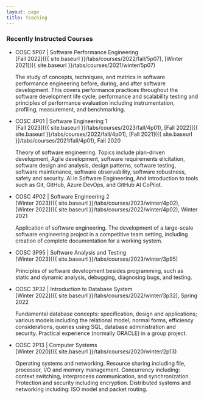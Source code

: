 ```yaml
---
layout: page
title: Teaching
---
```


### Recently Instructed Courses

* COSC 5P07 | Software Performance Engineering\
  [Fall 2022]({{ site.baseurl }}/tabs/courses/2022/fall/5p07),
  [Winter 2021]({{ site.baseurl }}/tabs/courses/2021/winter/5p07) 
  
  The study of concepts, techniques, and metrics in software performance engineering before, during, and after software 
  development. This covers performance practices throughout the software development life cycle, performance and scalability 
  testing and principles of performance evaluation including instrumentation, profiling, measurement, and benchmarking.

* COSC 4P01 | Software Engineering 1\
  [Fall 2023]({{ site.baseurl }}/tabs/courses/2023/fall/4p01),
  [Fall 2022]({{ site.baseurl }}/tabs/courses/2022/fall/4p01),
  [Fall 2021]({{ site.baseurl }}/tabs/courses/2021/fall/4p01), 
  Fall 2020
  
  Theory of software engineering. Topics include plan-driven development, Agile development, software requirements elicitation, software design and analysis, design patterns, software testing, software maintenance, software observability, software robustness, safety and security. AI in Software Engineering, And introduction to tools such as Git, GitHub, Azure DevOps, and GitHub AI CoPilot.

* COSC 4P02 | Software Engineering 2\
  [Winter 2023]({{ site.baseurl }}/tabs/courses/2023/winter/4p02), 
  [Winter 2022]({{ site.baseurl }}/tabs/courses/2022/winter/4p02), 
  Winter 2021
  
  Application of software engineering. The development of a large-scale software engineering project in a competitive team 
  setting, including creation of complete documentation for a working system.

* COSC 3P95 | Software Analysis and Testing\
  [Winter 2023]({{ site.baseurl }}/tabs/courses/2023/winter/3p95)
  
  Principles of software development besides programming, such as static and dynamic analysis, debugging, diagnosing bugs, and testing.

* COSC 3P32 | Introduction to Database System\
  [Winter 2022]({{ site.baseurl }}/tabs/courses/2022/winter/3p32),
  Spring 2022 
  
  
  Fundamental database concepts: specification, design and applications; various models including the relational model; 
  normal forms, efficiency considerations, queries using SQL, database administration and security. Practical experience 
  (normally ORACLE) in a group project.

* COSC 2P13 | Computer Systems\
  [Winter 2020]({{ site.baseurl }}/tabs/courses/2020/winter/2p13)

  Operating systems and networking. Resource sharing including file, processor, I/O and memory management. Concurrency including: context 
  switching, interprocess communication, and synchronization. Protection and security including encryption. Distributed systems and 
  networking including: ISO model and packet routing.
